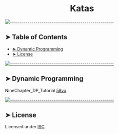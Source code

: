 <!-- ⚠️ This README has been generated from the file(s) "blueprint.md" ⚠️--><h1 align="center">Katas</h1>
<!-- {{ template:description }} -->
<!-- bullets -->

[![-----------------------------------------------------](https://raw.githubusercontent.com/andreasbm/readme/master/assets/lines/colored.png)](#table-of-contents)

## ➤ Table of Contents

* [➤ Dynamic Programming](#-dynamic-programming)
* [➤ License](#-license)

[![-----------------------------------------------------](https://raw.githubusercontent.com/andreasbm/readme/master/assets/lines/colored.png)](#dynamic-programming)

## ➤ Dynamic Programming

NineChapter_DP_Tutorial [58vo](https://pan.baidu.com/s/1I4ek_rVZI-d5h8m-zWvA3A)




[![-----------------------------------------------------](https://raw.githubusercontent.com/andreasbm/readme/master/assets/lines/colored.png)](#license)

## ➤ License
	
Licensed under [ISC](https://opensource.org/licenses/ISC).